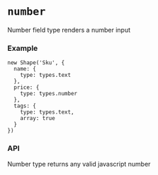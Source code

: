 `number`
=======

Number field type renders a number input

### Example
```
new Shape('Sku', {
  name: {
    type: types.text
  },
  price: {
    type: types.number
  },
  tags: {
    type: types.text,
    array: true
  }
})
```

### API
Number type returns any valid javascript number
